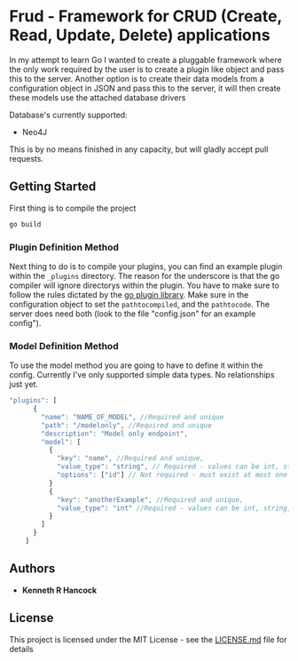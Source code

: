 # Frud - Framework for CRUD (Create, Read, Update, Delete) applications

In my attempt to learn Go I wanted to create a pluggable framework where the only work required by the user is to create a plugin like object and pass this to the server.  Another option is to create
their data models from a configuration object in JSON and pass this to the server, it will then create these models use the attached database drivers

Database's currently supported:
* Neo4J

This is by no means finished in any capacity, but will gladly accept pull requests.
## Getting Started
First thing is to compile the project
```bash
go build
```

### Plugin Definition Method
Next thing to do is to compile your plugins,  you can find an example plugin within the `_plugins` directory.  The reason for the underscore is that the go compiler will ignore directorys within the plugin.  You have to make sure to follow the rules dictated by the [go plugin library](https://golang.org/pkg/plugin/).  Make sure in the configuration object to set the `pathtocompiled`, and the `pathtocode`. The server does need both (look to the file "config.json" for an example config").

### Model Definition Method
To use the model method you are going to have to define it within the config. Currently I've only supported simple data types.  No relationships just yet.
```javascript
"plugins": [
      {
        "name": "NAME_OF_MODEL", //Required and unique
        "path": "/modelonly", //Required and unique
        "description": "Model only endpoint",
        "model": [
          {
            "key": "name", //Required and unique,
            "value_type": "string", // Required - values can be int, string,
            "options": ["id"] // Not required - must exist at most one model field with "id" option
          }
          {
            "key": "anotherExample", //Required and unique,
            "value_type": "int" //Required - values can be int, string,
          }
        ]
      }
    ]
```
<!--
## Running the tests

Explain how to run the automated tests for this system

### Break down into end to end tests

Explain what these tests test and why

```
Give an example
```

### And coding style tests

Explain what these tests test and why

```
Give an example
```

## Deployment

Add additional notes about how to deploy this on a live system

## Built With

* [Dropwizard](http://www.dropwizard.io/1.0.2/docs/) - The web framework used
* [Maven](https://maven.apache.org/) - Dependency Management
* [ROME](https://rometools.github.io/rome/) - Used to generate RSS Feeds

## Contributing

Please read [CONTRIBUTING.md](https://gist.github.com/PurpleBooth/b24679402957c63ec426) for details on our code of conduct, and the process for submitting pull requests to us.

## Versioning

We use [SemVer](http://semver.org/) for versioning. For the versions available, see the [tags on this repository](https://github.com/your/project/tags). 
 -->
## Authors

* **Kenneth R Hancock** 

## License

This project is licensed under the MIT License - see the [LICENSE.md](LICENSE) file for details

